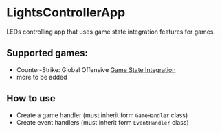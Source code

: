 # LightsControllerApp

LEDs controlling app that uses game state integration features for games.

## Supported games:
- Counter-Strike: Global Offensive [Game State Integration](https://developer.valvesoftware.com/wiki/Counter-Strike:_Global_Offensive_Game_State_Integration)
- more to be added

## How to use

- Create a game handler (must inherit form `GameHandler` class)
- Create event handlers (must inherit form `EventHandler` class)
